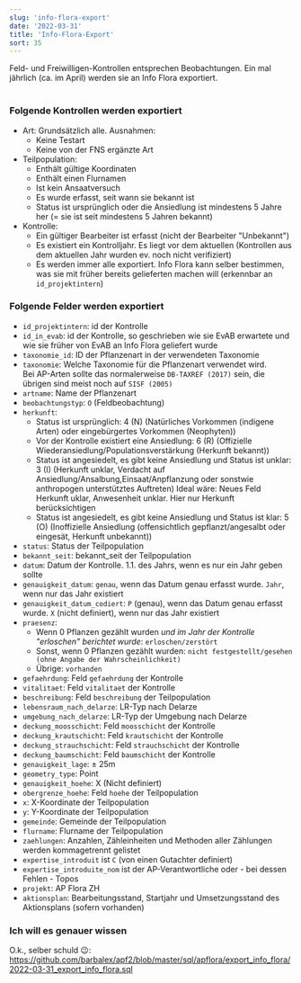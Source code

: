 ```yaml
---
slug: 'info-flora-export'
date: '2022-03-31'
title: 'Info-Flora-Export'
sort: 35
---
```


Feld- und Freiwilligen-Kontrollen entsprechen Beobachtungen. Ein mal jährlich (ca. im April) werden sie an Info Flora exportiert.<br/><br/>

### Folgende Kontrollen werden exportiert

- Art: Grundsätzlich alle. Ausnahmen:
  - Keine Testart
  - Keine von der FNS ergänzte Art
- Teilpopulation:
  - Enthält gültige Koordinaten
  - Enthält einen Flurnamen
  - Ist kein Ansaatversuch
  - Es wurde erfasst, seit wann sie bekannt ist
  - Status ist ursprünglich oder die Ansiedlung ist mindestens 5 Jahre her (= sie ist seit mindestens 5 Jahren bekannt)
- Kontrolle:
  - Ein gültiger Bearbeiter ist erfasst (nicht der Bearbeiter "Unbekannt")
  - Es existiert ein Kontrolljahr. Es liegt vor dem aktuellen (Kontrollen aus dem aktuellen Jahr wurden ev. noch nicht verifiziert)
  - Es werden immer alle exportiert. Info Flora kann selber bestimmen, was sie mit früher bereits gelieferten machen will (erkennbar an `id_projektintern`)

### Folgende Felder werden exportiert

- `id_projektintern`: id der Kontrolle
- `id_in_evab`: id der Kontrolle, so geschrieben wie sie EvAB erwartete und wie sie früher von EvAB an Info Flora geliefert wurde
- `taxonomie_id`: ID der Pflanzenart in der verwendeten Taxonomie
- `taxonomie`: Welche Taxonomie für die Pflanzenart verwendet wird.<br/>
  Bei AP-Arten sollte das normalerweise `DB-TAXREF (2017)` sein, die übrigen sind meist noch auf `SISF (2005)`
- `artname`: Name der Pflanzenart
- `beobachtungstyp`: `O` (Feldbeobachtung)
- `herkunft`:
  - Status ist ursprünglich:
    4 (N) (Natürliches Vorkommen (indigene Arten) oder eingebürgertes Vorkommen (Neophyten))
  - Vor der Kontrolle existiert eine Ansiedlung:
    6 (R) (Offizielle Wiederansiedlung/Populationsverstärkung (Herkunft bekannt))
  - Status ist angesiedelt, es gibt keine Ansiedlung und Status ist unklar:
    3 (I) (Herkunft unklar, Verdacht auf Ansiedlung/Ansalbung,Einsaat/Anpflanzung oder sonstwie anthropogen unterstütztes Auftreten)
    Ideal wäre: Neues Feld Herkunft uklar, Anwesenheit unklar. Hier nur Herkunft berücksichtigen
  - Status ist angesiedelt, es gibt keine Ansiedlung und Status ist klar:
    5 (O) (Inoffizielle Ansiedlung (offensichtlich gepflanzt/angesalbt oder eingesät, Herkunft unbekannt))
- `status`: Status der Teilpopulation
- `bekannt_seit`: bekannt_seit der Teilpopulation
- `datum`: Datum der Kontrolle. 1.1. des Jahrs, wenn es nur ein Jahr geben sollte
- `genauigkeit_datum`: `genau`, wenn das Datum genau erfasst wurde. `Jahr`, wenn nur das Jahr existiert
- `genauigkeit_datum_codiert`: `P` (genau), wenn das Datum genau erfasst wurde. `X` (nicht definiert), wenn nur das Jahr existiert
- `praesenz`:
  - Wenn 0 Pflanzen gezählt wurden _und im Jahr der Kontrolle "erloschen" berichtet wurde_: `erloschen/zerstört`
  - Sonst, wenn 0 Pflanzen gezählt wurden: `nicht festgestellt/gesehen (ohne Angabe der Wahrscheinlichkeit)`
  - Übrige: `vorhanden`
- `gefaehrdung`: Feld `gefaehrdung` der Kontrolle
- `vitalitaet`: Feld `vitalitaet` der Kontrolle
- `beschreibung`: Feld `beschreibung` der Teilpopulation
- `lebensraum_nach_delarze`: LR-Typ nach Delarze
- `umgebung_nach_delarze`: LR-Typ der Umgebung nach Delarze
- `deckung_moosschicht`: Feld `moosschicht` der Kontrolle
- `deckung_krautschicht`: Feld `krautschicht` der Kontrolle
- `deckung_strauchschicht`: Feld `strauchschicht` der Kontrolle
- `deckung_baumschicht`: Feld `baumschicht` der Kontrolle
- `genauigkeit_lage`: ± 25m
- `geometry_type`: Point
- `genauigkeit_hoehe`: X (Nicht definiert)
- `obergrenze_hoehe`: Feld `hoehe` der Teilpopulation
- `x`: X-Koordinate der Teilpopulation
- `y`: Y-Koordinate der Teilpopulation
- `gemeinde`: Gemeinde der Teilpopulation
- `flurname`: Flurname der Teilpopulation
- `zaehlungen`: Anzahlen, Zähleinheiten und Methoden aller Zählungen werden kommagetrennt gelistet
- `expertise_introduit` ist `C` (von einen Gutachter definiert)
- `expertise_introduite_nom` ist der AP-Verantwortliche oder - bei dessen Fehlen - Topos
- `projekt`: AP Flora ZH
- `aktionsplan`: Bearbeitungsstand, Startjahr und Umsetzungsstand des Aktionsplans (sofern vorhanden)

### Ich will es genauer wissen

O.k., selber schuld :wink:: https://github.com/barbalex/apf2/blob/master/sql/apflora/export_info_flora/2022-03-31_export_info_flora.sql
